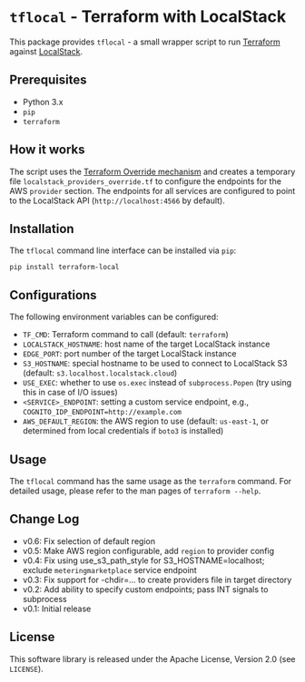 # `tflocal` - Terraform with LocalStack

This package provides `tflocal` - a small wrapper script to run [Terraform](https://terraform.io) against [LocalStack](https://localstack.cloud).

## Prerequisites

* Python 3.x
* `pip`
* `terraform`

## How it works

The script uses the [Terraform Override mechanism](https://www.terraform.io/language/files/override) and creates a temporary file `localstack_providers_override.tf` to configure the endpoints for the AWS `provider` section. The endpoints for all services are configured to point to the LocalStack API (`http://localhost:4566` by default).

## Installation

The `tflocal` command line interface can be installed via `pip`:
```
pip install terraform-local
```

## Configurations

The following environment variables can be configured:
* `TF_CMD`: Terraform command to call (default: `terraform`)
* `LOCALSTACK_HOSTNAME`: host name of the target LocalStack instance
* `EDGE_PORT`: port number of the target LocalStack instance
* `S3_HOSTNAME`: special hostname to be used to connect to LocalStack S3 (default: `s3.localhost.localstack.cloud`)
* `USE_EXEC`: whether to use `os.exec` instead of `subprocess.Popen` (try using this in case of I/O issues)
* `<SERVICE>_ENDPOINT`: setting a custom service endpoint, e.g., `COGNITO_IDP_ENDPOINT=http://example.com`
* `AWS_DEFAULT_REGION`: the AWS region to use (default: `us-east-1`, or determined from local credentials if `boto3` is installed)

## Usage

The `tflocal` command has the same usage as the `terraform` command. For detailed usage,
please refer to the man pages of `terraform --help`.

## Change Log

* v0.6: Fix selection of default region
* v0.5: Make AWS region configurable, add `region` to provider config
* v0.4: Fix using use_s3_path_style for S3_HOSTNAME=localhost; exclude `meteringmarketplace` service endpoint
* v0.3: Fix support for -chdir=... to create providers file in target directory
* v0.2: Add ability to specify custom endpoints; pass INT signals to subprocess
* v0.1: Initial release

## License

This software library is released under the Apache License, Version 2.0 (see `LICENSE`).

[pypi-version]: https://img.shields.io/pypi/v/terraform-local.svg
[pypi]: https://pypi.org/project/terraform-local/
